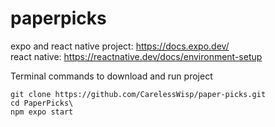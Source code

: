 # paperpicks
expo and react native project: https://docs.expo.dev/ \
react native: https://reactnative.dev/docs/environment-setup


Terminal commands to download and run project
```
git clone https://github.com/CarelessWisp/paper-picks.git
cd PaperPicks\
npm expo start
```

